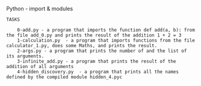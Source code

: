Python - import & modules

	TASKS

		0-add.py - a program that imports the function def add(a, b): from the file add_0.py and prints the result of the addition 1 + 2 = 3
		1-calculation.py  - a program that imports functions from the file calculator_1.py, does some Maths, and prints the result.
		2-args.py - a program that prints the number of and the list of its arguments.
		3-infinite_add.py - a program that prints the result of the addition of all arguments
		4-hidden_discovery.py  - a program that prints all the names defined by the compiled module hidden_4.pyc
